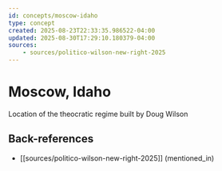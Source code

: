 ```yaml
---
id: concepts/moscow-idaho
type: concept
created: 2025-08-23T22:33:35.986522-04:00
updated: 2025-08-30T17:29:10.180379-04:00
sources:
    - sources/politico-wilson-new-right-2025
---
```


# Moscow, Idaho

Location of the theocratic regime built by Doug Wilson

## Back-references
<!-- Auto-maintained by the system -->
- [[sources/politico-wilson-new-right-2025]] (mentioned_in)

